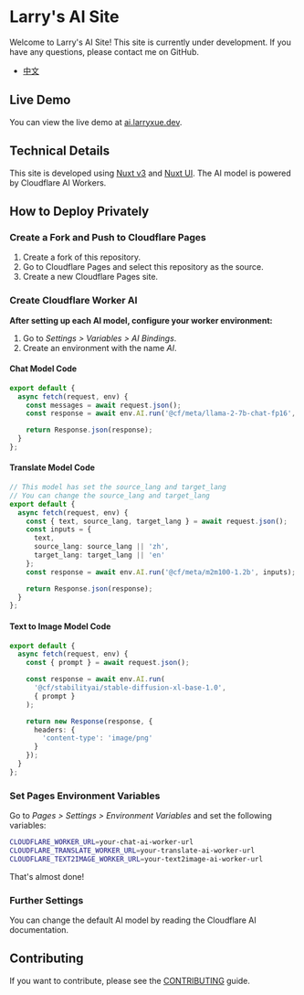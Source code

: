 # Larry's AI Site

Welcome to Larry's AI Site! This site is currently under development. If you have any questions, please contact me on GitHub.

- [中文](./docs/README_CN.md)

## Live Demo

You can view the live demo at [ai.larryxue.dev](https://ai.larryxue.dev/).

## Technical Details

This site is developed using [Nuxt v3](https://nuxt.com/) and [Nuxt UI](https://ui.nuxt.com). The AI model is powered by Cloudflare AI Workers.

## How to Deploy Privately

### Create a Fork and Push to Cloudflare Pages

1. Create a fork of this repository.
2. Go to Cloudflare Pages and select this repository as the source.
3. Create a new Cloudflare Pages site.

### Create Cloudflare Worker AI

**After setting up each AI model, configure your worker environment:**
1. Go to *Settings > Variables > AI Bindings*.
2. Create an environment with the name *AI*.

#### Chat Model Code

```ts
export default {
  async fetch(request, env) {
    const messages = await request.json();
    const response = await env.AI.run('@cf/meta/llama-2-7b-chat-fp16', { messages });

    return Response.json(response);
  }
};
```

#### Translate Model Code

```ts
// This model has set the source_lang and target_lang
// You can change the source_lang and target_lang
export default {
  async fetch(request, env) {
    const { text, source_lang, target_lang } = await request.json();
    const inputs = {
      text,
      source_lang: source_lang || 'zh',
      target_lang: target_lang || 'en'
    };
    const response = await env.AI.run('@cf/meta/m2m100-1.2b', inputs);

    return Response.json(response);
  }
};
```

#### Text to Image Model Code

```ts
export default {
  async fetch(request, env) {
    const { prompt } = await request.json();

    const response = await env.AI.run(
      '@cf/stabilityai/stable-diffusion-xl-base-1.0',
      { prompt }
    );

    return new Response(response, {
      headers: {
        'content-type': 'image/png'
      }
    });
  }
};
```

### Set Pages Environment Variables

Go to *Pages > Settings > Environment Variables* and set the following variables:

```bash
CLOUDFLARE_WORKER_URL=your-chat-ai-worker-url
CLOUDFLARE_TRANSLATE_WORKER_URL=your-translate-ai-worker-url
CLOUDFLARE_TEXT2IMAGE_WORKER_URL=your-text2image-ai-worker-url
```

That's almost done!

### Further Settings

You can change the default AI model by reading the Cloudflare AI documentation.

## Contributing

If you want to contribute, please see the [CONTRIBUTING](./docs/CONTRIBUTING.md) guide.